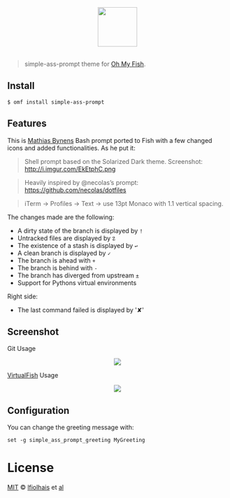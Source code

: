 <div align="center">
  <a href="http://github.com/oh-my-fish/oh-my-fish">
  <img width=90px  src="https://cloud.githubusercontent.com/assets/8317250/8510172/f006f0a4-230f-11e5-98b6-5c2e3c87088f.png">
  </a>
</div>
<br>

> simple-ass-prompt theme for [Oh My Fish][omf-link].

## Install


```fish
$ omf install simple-ass-prompt
```

## Features
This is [Mathias Bynens][mths] Bash prompt ported to Fish with a few changed icons and added functionalities. As he put it:


> Shell prompt based on the Solarized Dark theme.
> Screenshot: http://i.imgur.com/EkEtphC.png

> Heavily inspired by @necolas’s prompt: https://github.com/necolas/dotfiles

> iTerm → Profiles → Text → use 13pt Monaco with 1.1 vertical spacing.

The changes made are the following:

- A dirty state of the branch is displayed by `!`
- Untracked files are displayed by `☡`
- The existence of a stash is displayed by `↩`
- A clean branch is displayed by `✓`
- The branch is ahead with `+`
- The branch is behind with `-`
- The branch has diverged from upstream `±`
- Support for Pythons virtual environments

Right side:
- The last command failed is displayed by '✘'

## Screenshot
Git Usage
<p align="center">
<img src="http://cl.ly/image/1I2L3D1y2z3J/simple_ass_prompt.png">
</p>

[VirtualFish][vf] Usage
<p align="center">
<img src="http://cl.ly/image/1Y36043M2U3M/simple_ass_prompt_virtual.png">
</p>

## Configuration
You can change the greeting message with:
```fish
set -g simple_ass_prompt_greeting MyGreeting
```

# License

[MIT][mit] © [lfiolhais][author] et [al][contributors]


[mit]:            http://opensource.org/licenses/MIT
[author]:         http://github.com/lfiolhais
[contributors]:   https://github.com/lfiolhais/simple_ass_prompt/graphs/contributors
[omf-link]:       https://www.github.com/oh-my-fish/oh-my-fish
[mths]: https://github.com/mathiasbynens/dotfiles
[license-badge]:  https://img.shields.io/badge/license-MIT-007EC7.svg?style=flat-square
[vf]: https://github.com/adambrenecki/virtualfish

